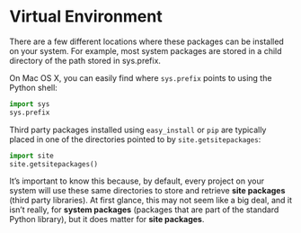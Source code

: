 # Virtual Environment

There are a few different locations where these packages can be installed on your system. For example, most system packages are stored in a child directory of the path stored in sys.prefix.

On Mac OS X, you can easily find where `sys.prefix` points to using the Python shell:

```python
import sys
sys.prefix
```

Third party packages installed using `easy_install` or `pip` are typically placed in one of the directories pointed to by `site.getsitepackages`:

```python
import site
site.getsitepackages()
```

It’s important to know this because, by default, every project on your system will use these same directories to store and retrieve **site packages** (third party libraries). At first glance, this may not seem like a big deal, and it isn’t really, for **system packages** (packages that are part of the standard Python library), but it does matter for **site packages**.


